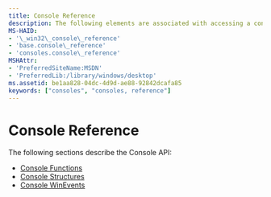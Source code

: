 ```yaml
---
title: Console Reference
description: The following elements are associated with accessing a console.
MS-HAID:
- '\_win32\_console\_reference'
- 'base.console\_reference'
- 'consoles.console\_reference'
MSHAttr:
- 'PreferredSiteName:MSDN'
- 'PreferredLib:/library/windows/desktop'
ms.assetid: be1aa828-04dc-4d9d-ae88-92842dcafa85
keywords: ["consoles", "consoles, reference"]
---
```


# Console Reference


The following sections describe the Console API:

-   [Console Functions](console-functions.md)
-   [Console Structures](console-structures.md)
-   [Console WinEvents](console-winevents.md)

 

 




